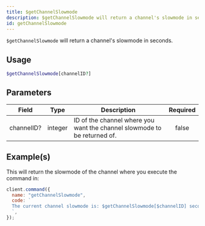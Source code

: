 ```yaml
---
title: $getChannelSlowmode
description: $getChannelSlowmode will return a channel's slowmode in seconds.
id: getChannelSlowmode
---
```


`$getChannelSlowmode` will return a channel's slowmode in seconds.

## Usage

```php
$getChannelSlowmode[channelID?]
```

## Parameters

| Field      | Type    | Description                                                              | Required |
| ---------- | ------- | ------------------------------------------------------------------------ | :------: |
| channelID? | integer | ID of the channel where you want the channel slowmode to be returned of. |  false   |

## Example(s)

This will return the slowmode of the channel where you execute the command in:

```javascript
client.command({
  name: "getChannelSlowmode",
  code: `
  The current channel slowmode is: $getChannelSlowmode[$channelID] seconds!
  `,
});
```
